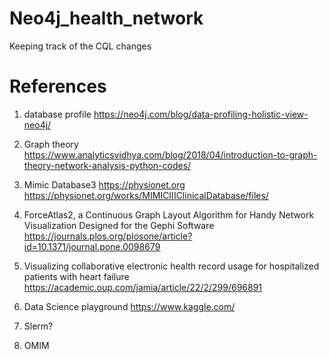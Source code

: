 # Neo4j_health_network
Keeping track of the CQL changes

# References
1. database profile
https://neo4j.com/blog/data-profiling-holistic-view-neo4j/ 

2. Graph theory
https://www.analyticsvidhya.com/blog/2018/04/introduction-to-graph-theory-network-analysis-python-codes/

3. Mimic Database3
https://physionet.org
https://physionet.org/works/MIMICIIIClinicalDatabase/files/

4. ForceAtlas2, a Continuous Graph Layout Algorithm for Handy Network Visualization Designed for the Gephi Software
https://journals.plos.org/plosone/article?id=10.1371/journal.pone.0098679

5. Visualizing collaborative electronic health record usage for hospitalized patients with heart failure 
https://academic.oup.com/jamia/article/22/2/299/696891

6. Data Science playground
https://www.kaggle.com/

7. Slerm?

8. OMIM
